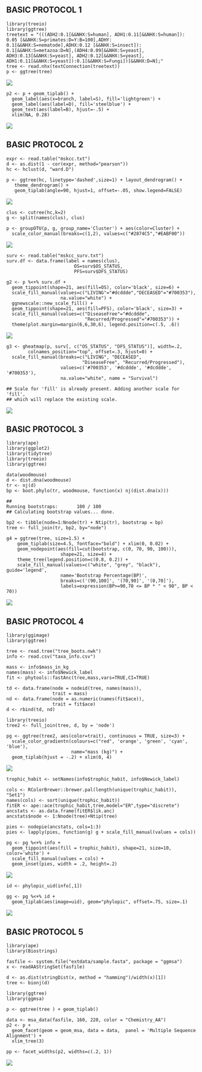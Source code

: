 BASIC PROTOCOL 1
----------------

    library(treeio)
    library(ggtree)
    treetext = "(((ADH2:0.1[&&NHX:S=human], ADH1:0.11[&&NHX:S=human]):
    0.05 [&&NHX:S=primates:D=Y:B=100],ADHY:
    0.1[&&NHX:S=nematode],ADHX:0.12 [&&NHX:S=insect]):
    0.1[&&NHX:S=metazoa:D=N],(ADH4:0.09[&&NHX:S=yeast],
    ADH3:0.13[&&NHX:S=yeast], ADH2:0.12[&&NHX:S=yeast],
    ADH1:0.11[&&NHX:S=yeast]):0.1[&&NHX:S=Fungi])[&&NHX:D=N];"
    tree <- read.nhx(textConnection(treetext))
    p <- ggtree(tree)

![](figures/f1.1-tree.png)

    p2 <- p + geom_tiplab() + 
      geom_label(aes(x=branch, label=S), fill='lightgreen') + 
      geom_label(aes(label=D), fill='steelblue') + 
      geom_text(aes(label=B), hjust=-.5) +
      xlim(NA, 0.28) 

![](figures/f1_2-tree.png)

BASIC PROTOCOL 2
----------------

    expr <- read.table("mskcc.txt") 
    d <- as.dist(1 - cor(expr, method="pearson"))
    hc <- hclust(d, "ward.D")

    p <- ggtree(hc, linetype='dashed',size=1) + layout_dendrogram() +
       theme_dendrogram() +
       geom_tiplab(angle=90, hjust=1, offset=-.05, show.legend=FALSE) 

![](figures/f2_1-dendrogram.png)

    clus <- cutree(hc,k=2)
    g <- split(names(clus), clus)

    p <- groupOTU(p, g, group_name='Cluster') + aes(color=Cluster) + 
      scale_color_manual(breaks=c(1,2), values=c("#2874C5","#EABF00"))

![](figures/f2_2-dendrogram-color.png)

    surv <- read.table("mskcc_surv.txt")
    surv.df <- data.frame(label = names(clus),
                             OS=surv$OS_STATUS,
                             PFS=surv$DFS_STATUS)

    g2 <- p %<+% surv.df + 
      geom_tippoint(shape=21, aes(fill=OS), color='black', size=6) + 
      scale_fill_manual(values=c("LIVING"="#dcddde","DECEASED"="#700353"), 
                        na.value="white") +
      ggnewscale::new_scale_fill() +
      geom_tippoint(shape=21, aes(fill=PFS), color='black', size=3) +
      scale_fill_manual(values=c("DiseaseFree"="#dcddde",
                                 "Recurred/Progressed"="#700353")) +
      theme(plot.margin=margin(6,6,30,6), legend.position=c(.5, .6)) 

![](figures/f2_3-dendrogram-surv.png)

    g3 <- gheatmap(p, surv[, c("OS_STATUS", "DFS_STATUS")], width=.2, 
            colnames_position="top", offset=.3, hjust=0) + 
      scale_fill_manual(breaks=c("LIVING", "DECEASED", 
                                "DiseaseFree", "Recurred/Progressed"),
                        values=c('#700353', '#dcddde', '#dcddde', '#700353'), 
                        na.value="white", name = "Survival")

    ## Scale for 'fill' is already present. Adding another scale for 'fill',
    ## which will replace the existing scale.

![](figures/f2_4-gheatmap-dendrogram.png)

BASIC PROTOCOL 3
----------------

    library(ape)
    library(ggplot2)
    library(tidytree)
    library(treeio)
    library(ggtree)

    data(woodmouse)
    d <- dist.dna(woodmouse)
    tr <- nj(d)
    bp <- boot.phylo(tr, woodmouse, function(x) nj(dist.dna(x)))

    ## 
    Running bootstraps:       100 / 100
    ## Calculating bootstrap values... done.

    bp2 <- tibble(node=1:Nnode(tr) + Ntip(tr), bootstrap = bp)
    tree <- full_join(tr, bp2, by="node")

    g4 = ggtree(tree, size=1.5) + 
        geom_tiplab(size=4.5, fontface="bold") + xlim(0, 0.02) + 
        geom_nodepoint(aes(fill=cut(bootstrap, c(0, 70, 90, 100))), 
                        shape=21, size=4) + 
        theme_tree(legend.position=c(0.8, 0.2)) + 
        scale_fill_manual(values=c("white", "grey", "black"), guide='legend', 
                        name='Bootstrap Percentage(BP)', 
                        breaks=c('(90,100]', '(70,90]', '(0,70]'), 
                        labels=expression(BP>=90,70 <= BP * " < 90", BP < 70))

![](figures/f3-bootstrap.png)

BASIC PROTOCOL 4
----------------

    library(ggimage)
    library(ggtree)

    tree <- read.tree("tree_boots.nwk")
    info <- read.csv("taxa_info.csv")

    mass <- info$mass_in_kg
    names(mass) <- info$Newick_label
    fit <- phytools::fastAnc(tree,mass,vars=TRUE,CI=TRUE)

    td <- data.frame(node = nodeid(tree, names(mass)),
                     trait = mass)
    nd <- data.frame(node = as.numeric(names(fit$ace)), 
                     trait = fit$ace)
    d <- rbind(td, nd)

    library(treeio)
    tree2 <- full_join(tree, d, by = 'node')

    pg <- ggtree(tree2, aes(color=trait), continuous = TRUE, size=3) +
      scale_color_gradientn(colours=c("red", 'orange', 'green', 'cyan', 'blue'), 
                            name="mass (kg)") + 
      geom_tiplab(hjust = -.2) + xlim(0, 4) 

![](figures/f4_1-numeric-ancestral.png)

    trophic_habit <- setNames(info$trophic_habit, info$Newick_label)

    cols <- RColorBrewer::brewer.pal(length(unique(trophic_habit)), "Set1")
    names(cols) <- sort(unique(trophic_habit))
    fitER <- ape::ace(trophic_habit,tree,model="ER",type="discrete")
    ancstats <- as.data.frame(fitER$lik.anc)
    ancstats$node <- 1:Nnode(tree)+Ntip(tree)

    pies <- nodepie(ancstats, cols=1:3)
    pies <- lapply(pies, function(g) g + scale_fill_manual(values = cols))

    pg <- pg %<+% info +
      geom_tippoint(aes(fill = trophic_habit), shape=21, size=10, color='white') + 
      scale_fill_manual(values = cols) +
      geom_inset(pies, width = .2, height=.2) 

![](figures/f4_2-category-ancestral.png)

    id <- phylopic_uid(info[,1])

    gg <- pg %<+% id + 
      geom_tiplab(aes(image=uid), geom="phylopic", offset=.75, size=.1) 

![](figures/f4_3-subplots.png)

BASIC PROTOCOL 5
----------------

    library(ape)
    library(Biostrings)

    fasfile <- system.file("extdata/sample.fasta", package = "ggmsa")
    x <- readAAStringSet(fasfile)

    d <- as.dist(stringDist(x, method = "hamming")/width(x)[1])
    tree <- bionj(d)

    library(ggtree)
    library(ggmsa)

    p <- ggtree(tree ) + geom_tiplab()

    data <- msa_data(fasfile, 160, 220, color = "Chemistry_AA")
    p2 <- p + 
      geom_facet(geom = geom_msa, data = data,  panel = 'Multiple Sequence Alignment') + 
      xlim_tree(3)

    pp <- facet_widths(p2, widths=c(.2, 1))

![](figures/f5-msa.png)
